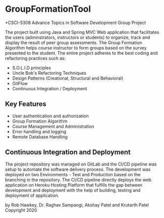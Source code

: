# GroupFormationTool
*CSCI-5308 Advance Topics in Software Development Group Project

The project built using Java and Spring MVC Web application that facilitates the users (adminstrators, instructors or students) to organize, track and display the result of peer group assessments. The Group Formation Algorithm helps course instructor to form groups based on the survey presented to the student. The entire project adheres to the best coding and refactoring practices such as:

* S.O.L.I.D principles
* Uncle Bob's Refactoring Techniques
* Design Patterns (Creational, Structural and Behavioral)
* GitFlow
* Continuous Integration / Deployment

## Key Features

* User authentication and authorization
* Group Formation Algorithm
* Course Management and Administration
* Error handling and logging
* Remote Database Handling

## Continuous Integration and Deployment

The project repository was managed on GitLab and the CI/CD pipeline was setup to automate the software delivery process. The development was deployed on two Environments - Test and Production based on the branching in the repository. The CI/CD pipeline directly deploys the web application on Heroku Hosting Platform that fulfills the gap between development and deployment with the help of building, testing and deployment of application.

by Rob Hawkey, Dr. Raghav Sampangi, Akshay Patel and Krutarth Patel
Copyright 2020

